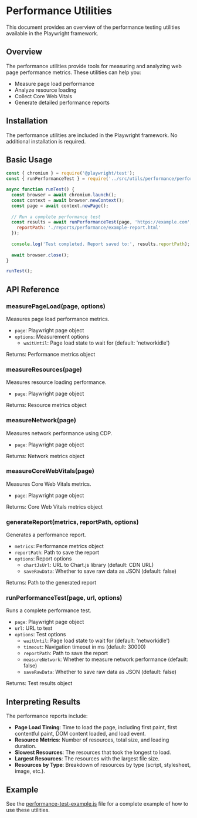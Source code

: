 <!-- Source: /Users/mzahirudeen/playwright-framework-dev/docs/performance-utils.md -->

# Performance Utilities

This document provides an overview of the performance testing utilities available in the Playwright framework.

## Overview

The performance utilities provide tools for measuring and analyzing web page performance metrics. These utilities can help you:

- Measure page load performance
- Analyze resource loading
- Collect Core Web Vitals
- Generate detailed performance reports

## Installation

The performance utilities are included in the Playwright framework. No additional installation is required.

## Basic Usage

```javascript
const { chromium } = require('@playwright/test');
const { runPerformanceTest } = require('../src/utils/performance/performanceUtils');

async function runTest() {
  const browser = await chromium.launch();
  const context = await browser.newContext();
  const page = await context.newPage();
  
  // Run a complete performance test
  const results = await runPerformanceTest(page, 'https://example.com', {
    reportPath: './reports/performance/example-report.html'
  });
  
  console.log('Test completed. Report saved to:', results.reportPath);
  
  await browser.close();
}

runTest();
```

## API Reference

### measurePageLoad(page, options)

Measures page load performance metrics.

- `page`: Playwright page object
- `options`: Measurement options
  - `waitUntil`: Page load state to wait for (default: 'networkidle')

Returns: Performance metrics object

### measureResources(page)

Measures resource loading performance.

- `page`: Playwright page object

Returns: Resource metrics object

### measureNetwork(page)

Measures network performance using CDP.

- `page`: Playwright page object

Returns: Network metrics object

### measureCoreWebVitals(page)

Measures Core Web Vitals metrics.

- `page`: Playwright page object

Returns: Core Web Vitals metrics object

### generateReport(metrics, reportPath, options)

Generates a performance report.

- `metrics`: Performance metrics object
- `reportPath`: Path to save the report
- `options`: Report options
  - `chartJsUrl`: URL to Chart.js library (default: CDN URL)
  - `saveRawData`: Whether to save raw data as JSON (default: false)

Returns: Path to the generated report

### runPerformanceTest(page, url, options)

Runs a complete performance test.

- `page`: Playwright page object
- `url`: URL to test
- `options`: Test options
  - `waitUntil`: Page load state to wait for (default: 'networkidle')
  - `timeout`: Navigation timeout in ms (default: 30000)
  - `reportPath`: Path to save the report
  - `measureNetwork`: Whether to measure network performance (default: false)
  - `saveRawData`: Whether to save raw data as JSON (default: false)

Returns: Test results object

## Interpreting Results

The performance reports include:

- **Page Load Timing**: Time to load the page, including first paint, first contentful paint, DOM content loaded, and load event.
- **Resource Metrics**: Number of resources, total size, and loading duration.
- **Slowest Resources**: The resources that took the longest to load.
- **Largest Resources**: The resources with the largest file size.
- **Resources by Type**: Breakdown of resources by type (script, stylesheet, image, etc.).

## Example

See the [performance-test-example.js](../examples/performance-test-example.js) file for a complete example of how to use these utilities.